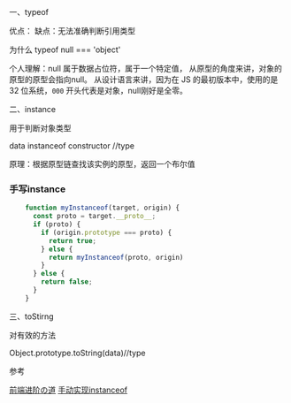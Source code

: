 一、typeof



优点：
缺点：无法准确判断引用类型

为什么 typeof null === 'object'

个人理解：null 属于数据占位符，属于一个特定值，
从原型的角度来讲，对象的原型的原型会指向null。
从设计语言来讲，因为在 JS 的最初版本中，使用的是 32 位系统，`000` 开头代表是对象，null刚好是全零。

二、instance

用于判断对象类型

data  instanceof constructor  //type


原理：根据原型链查找该实例的原型，返回一个布尔值


### 手写instance
```js
    function myInstanceof(target, origin) {
      const proto = target.__proto__;
      if (proto) {
        if (origin.prototype === proto) {
          return true;
        } else {
          return myInstanceof(proto, origin)
        }
      } else {
        return false;
      }
    }
```


三、toStirng


对有效的方法

Object.prototype.toString(data)//type



参考

[前端进阶の道](https://yuchengkai.cn/docs/frontend/#new)
[手动实现instanceof](https://github.com/ConardLi/awesome-coding-js/blob/master/JavaScript/%E6%89%8B%E5%8A%A8%E5%AE%9E%E7%8E%B0instanceof.md)